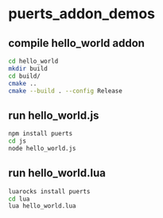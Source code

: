 # puerts_addon_demos

## compile hello_world addon

``` bash
cd hello_world
mkdir build
cd build/
cmake ..
cmake --build . --config Release
```

## run hello_world.js

``` bash
npm install puerts
cd js
node hello_world.js
```

## run hello_world.lua

``` bash
luarocks install puerts
cd lua
lua hello_world.lua
```
